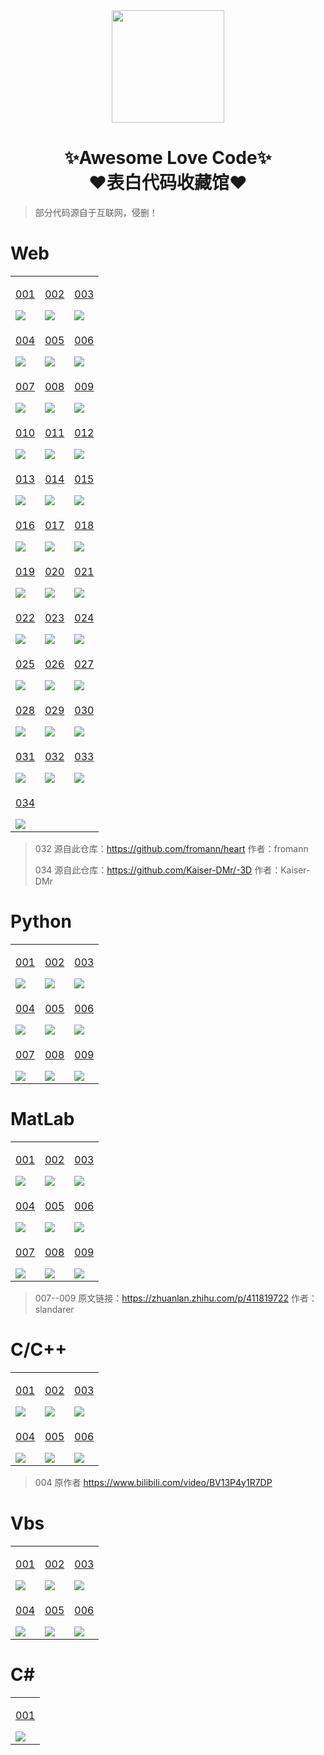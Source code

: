 <div align="center">
    <img  width=180 src="https://cdn.jsdelivr.net/gh/sajiawuwu/Love-Code/assets/logo.png"/>
    <h1>✨Awesome Love Code✨<br>❤️表白代码收藏馆❤️</h1> 
</div>

> 部分代码源自于互联网，侵删！

# Web

<table align="center">
    <!-- 第一行 -->
    <tr>
    <td valign="top">
        <a target="_blank" href="https://sajiawuwu.github.io/Love-Code/Web/001">
            <p align="center">001</p>
            <img src="https://cdn.jsdelivr.net/gh/sajiawuwu/Love-Code/assets/img/web/001.jpg"/>
        </a>
    </td>
    <td valign="top">
        <a target="_blank" href="https://sajiawuwu.github.io/Love-Code/Web/002">
            <p align="center">002</p>
            <img src="https://cdn.jsdelivr.net/gh/sajiawuwu/Love-Code/assets/img/web/002.jpg"/>
        </a>
    </td>
    <td valign="top">
        <a target="_blank" href="https://sajiawuwu.github.io/Love-Code/Web/003">
            <p align="center">003</p>
            <img src="https://cdn.jsdelivr.net/gh/sajiawuwu/Love-Code/assets/img/web/003.jpg"/>
        </a>
    </td>
    </tr>
    <!-- 第二行 -->
    <tr>
    <td valign="top">
        <a target="_blank" href="https://sajiawuwu.github.io/Love-Code/Web/004">
            <p align="center">004</p>
            <img src="https://cdn.jsdelivr.net/gh/sajiawuwu/Love-Code/assets/img/web/004.jpg"/>
        </a>
    </td>
    <td valign="top">
        <a target="_blank" href="https://sajiawuwu.github.io/Love-Code/Web/005">
            <p align="center">005</p>
            <img src="https://cdn.jsdelivr.net/gh/sajiawuwu/Love-Code/assets/img/web/005.jpg"/>
        </a>
    </td>
    <td valign="top">
        <a target="_blank" href="https://sajiawuwu.github.io/Love-Code/Web/006">
            <p align="center">006</p>
            <img src="https://cdn.jsdelivr.net/gh/sajiawuwu/Love-Code/assets/img/web/006.jpg"/>
        </a>
    </td>
    </tr>
    <!-- 第三行 -->
    <tr>
    <td valign="top">
        <a target="_blank" href="https://sajiawuwu.github.io/Love-Code/Web/007">
            <p align="center">007</p>
            <img src="https://cdn.jsdelivr.net/gh/sajiawuwu/Love-Code/assets/img/web/007.jpg"/>
        </a>
    </td>
    <td valign="top">
        <a target="_blank" href="https://sajiawuwu.github.io/Love-Code/Web/008">
            <p align="center">008</p>
            <img src="https://cdn.jsdelivr.net/gh/sajiawuwu/Love-Code/assets/img/web/008.jpg"/>
        </a>
    </td>
    <td valign="top">
        <a target="_blank" href="https://sajiawuwu.github.io/Love-Code/Web/009">
            <p align="center">009</p>
            <img src="https://cdn.jsdelivr.net/gh/sajiawuwu/Love-Code/assets/img/web/009.jpg"/>
        </a>
    </td>
    </tr>
    <!-- 第四行 -->
    <tr>
    <td valign="top">
        <a target="_blank" href="https://sajiawuwu.github.io/Love-Code/Web/010">
            <p align="center">010</p>
            <img src="https://cdn.jsdelivr.net/gh/sajiawuwu/Love-Code/assets/img/web/010.jpg"/>
        </a>
    </td>
    <td valign="top">
        <a target="_blank" href="https://sajiawuwu.github.io/Love-Code/Web/011">
            <p align="center">011</p>
            <img src="https://cdn.jsdelivr.net/gh/sajiawuwu/Love-Code/assets/img/web/011.jpg"/>
        </a>
    </td>
    <td valign="top">
        <a target="_blank" href="https://sajiawuwu.github.io/Love-Code/Web/012">
            <p align="center">012</p>
            <img src="https://cdn.jsdelivr.net/gh/sajiawuwu/Love-Code/assets/img/web/012.jpg"/>
        </a>
    </td>
    </tr>
    <!-- 第五行 -->
    <tr>
    <td valign="top">
        <a target="_blank" href="https://sajiawuwu.github.io/Love-Code/Web/013">
            <p align="center">013</p>
            <img src="https://cdn.jsdelivr.net/gh/sajiawuwu/Love-Code/assets/img/web/013.jpg"/>
        </a>
    </td>
    <td valign="top">
        <a target="_blank" href="https://sajiawuwu.github.io/Love-Code/Web/014">
            <p align="center">014</p>
            <img src="https://cdn.jsdelivr.net/gh/sajiawuwu/Love-Code/assets/img/web/014.jpg"/>
        </a>
    </td>
    <td valign="top">
        <a target="_blank" href="https://sajiawuwu.github.io/Love-Code/Web/015">
            <p align="center">015</p>
            <img src="https://cdn.jsdelivr.net/gh/sajiawuwu/Love-Code/assets/img/web/015.jpg"/>
        </a>
    </td>
    </tr>
    <!-- 第六行 -->
    <tr>
    <td valign="top">
        <a target="_blank" href="https://sajiawuwu.github.io/Love-Code/Web/016">
            <p align="center">016</p>
            <img src="https://cdn.jsdelivr.net/gh/sajiawuwu/Love-Code/assets/img/web/016.jpg"/>
        </a>
    </td>
    <td valign="top">
        <a target="_blank" href="https://sajiawuwu.github.io/Love-Code/Web/017">
            <p align="center">017</p>
            <img src="https://cdn.jsdelivr.net/gh/sajiawuwu/Love-Code/assets/img/web/017.jpg"/>
        </a>
    </td>
    <td valign="top">
        <a target="_blank" href="https://sajiawuwu.github.io/Love-Code/Web/018">
            <p align="center">018</p>
            <img src="https://cdn.jsdelivr.net/gh/sajiawuwu/Love-Code/assets/img/web/018.jpg"/>
        </a>
    </td>
    </tr>
    <!-- 第七行 -->
    <tr>
    <td valign="top">
        <a target="_blank" href="https://sajiawuwu.github.io/Love-Code/Web/019">
            <p align="center">019</p>
            <img src="https://cdn.jsdelivr.net/gh/sajiawuwu/Love-Code/assets/img/web/019.jpg"/>
        </a>
    </td>
    <td valign="top">
        <a target="_blank" href="https://sajiawuwu.github.io/Love-Code/Web/020">
            <p align="center">020</p>
            <img src="https://cdn.jsdelivr.net/gh/sajiawuwu/Love-Code/assets/img/web/020.jpg"/>
        </a>
    </td>
    <td valign="top">
        <a target="_blank" href="https://sajiawuwu.github.io/Love-Code/Web/021">
            <p align="center">021</p>
            <img src="https://cdn.jsdelivr.net/gh/sajiawuwu/Love-Code/assets/img/web/021.jpg"/>
        </a>
    </td>
    </tr>
    <!-- 第八行 -->
    <tr>
    <td valign="top">
        <a target="_blank" href="https://sajiawuwu.github.io/Love-Code/Web/022">
            <p align="center">022</p>
            <img src="https://cdn.jsdelivr.net/gh/sajiawuwu/Love-Code/assets/img/web/022.jpg"/>
        </a>
    </td>
    <td valign="top">
        <a target="_blank" href="https://sajiawuwu.github.io/Love-Code/Web/023">
            <p align="center">023</p>
            <img src="https://cdn.jsdelivr.net/gh/sajiawuwu/Love-Code/assets/img/web/023.jpg"/>
        </a>
    </td>
    <td valign="top">
        <a target="_blank" href="https://sajiawuwu.github.io/Love-Code/Web/024">
            <p align="center">024</p>
            <img src="https://cdn.jsdelivr.net/gh/sajiawuwu/Love-Code/assets/img/web/024.jpg"/>
        </a>
    </td>
    </tr>
    <!-- 第九行 -->
    <tr>
    <td valign="top">
        <a target="_blank" href="https://sajiawuwu.github.io/Love-Code/Web/025">
            <p align="center">025</p>
            <img src="https://cdn.jsdelivr.net/gh/sajiawuwu/Love-Code/assets/img/web/025.jpg"/>
        </a>
    </td>
    <td valign="top">
        <a target="_blank" href="https://sajiawuwu.github.io/Love-Code/Web/026">
            <p align="center">026</p>
            <img src="https://cdn.jsdelivr.net/gh/sajiawuwu/Love-Code/assets/img/web/026.jpg"/>
        </a>
    </td>
    <td valign="top">
        <a target="_blank" href="https://sajiawuwu.github.io/Love-Code/Web/027">
            <p align="center">027</p>
            <img src="https://cdn.jsdelivr.net/gh/sajiawuwu/Love-Code/assets/img/web/027.jpg"/>
        </a>
    </td>
    </tr>
    <!-- 第十行 -->
    <tr>
    <td valign="top">
        <a target="_blank" href="https://sajiawuwu.github.io/Love-Code/Web/028">
            <p align="center">028</p>
            <img src="https://cdn.jsdelivr.net/gh/sajiawuwu/Love-Code/assets/img/web/028.jpg"/>
        </a>
    </td>
    <td valign="top">
        <a target="_blank" href="https://sajiawuwu.github.io/Love-Code/Web/029">
            <p align="center">029</p>
            <img src="https://cdn.jsdelivr.net/gh/sajiawuwu/Love-Code/assets/img/web/029.jpg"/>
        </a>
    </td>
    <td valign="top">
        <a target="_blank" href="https://sajiawuwu.github.io/Love-Code/Web/030">
            <p align="center">030</p>
            <img src="https://cdn.jsdelivr.net/gh/sajiawuwu/Love-Code/assets/img/web/030.jpg"/>
        </a>
    </td>
    </tr>
    <!-- 第十一行 -->
    <tr>
        <td valign="top">
        <a target="_blank" href="https://sajiawuwu.github.io/Love-Code/Web/031">
            <p align="center">031</p>
            <img src="https://cdn.jsdelivr.net/gh/sajiawuwu/Love-Code/assets/img/web/031.png"/>
        </a>
    </td>
    <td valign="top">
        <a target="_blank" href="https://sajiawuwu.github.io/Love-Code/Web/032">
            <p align="center">032</p>
            <img src="https://cdn.jsdelivr.net/gh/sajiawuwu/Love-Code/assets/img/web/032.png"/>
        </a>
    </td>
    <td valign="top">
        <a target="_blank" href="https://sajiawuwu.github.io/Love-Code/Web/033">
            <p align="center">033</p>
            <img src="https://cdn.jsdelivr.net/gh/sajiawuwu/Love-Code/assets/img/web/033.png"/>
        </a>
    </td>
    </tr>
    <!-- 第十一行 -->
    <tr>
        <td valign="top">
        <a target="_blank" href="https://sajiawuwu.github.io/Love-Code/Web/034">
            <p align="center">034</p>
            <img src="https://cdn.jsdelivr.net/gh/sajiawuwu/Love-Code/assets/img/web/034.png"/>
        </a>
    </td>
    </tr>
</table>

>  032 源自此仓库：https://github.com/fromann/heart  作者：fromann
> 
>  034 源自此仓库：https://github.com/Kaiser-DMr/-3D  作者：Kaiser-DMr

# Python

<table align="center">
    <!-- 第一行 -->
    <tr>
    <td valign="top">
        <a target="_blank" href="https://github.com/sajiawuwu/Love-Code/tree/main/Python/001">
            <p align="center">001</p>
            <img src="https://cdn.jsdelivr.net/gh/sajiawuwu/Love-Code/assets/img/python/001.jpg"/>
        </a>
    </td>
    <td valign="top">
        <a target="_blank" href="https://github.com/sajiawuwu/Love-Code/tree/main/Python/002">
            <p align="center">002</p>
            <img src="https://cdn.jsdelivr.net/gh/sajiawuwu/Love-Code/assets/img/python/002.jpg"/>
        </a>
    </td>
    <td valign="top">
        <a target="_blank" href="https://github.com/sajiawuwu/Love-Code/tree/main/Python/003">
            <p align="center">003</p>
            <img src="https://cdn.jsdelivr.net/gh/sajiawuwu/Love-Code/assets/img/python/003.jpg"/>
        </a>
    </td>
    </tr>
    <!-- 第二行 -->
    <tr>
    <td valign="top">
        <a target="_blank" href="https://github.com/sajiawuwu/Love-Code/tree/main/Python/004">
            <p align="center">004</p>
            <img src="https://cdn.jsdelivr.net/gh/sajiawuwu/Love-Code/assets/img/python/004.jpg"/>
        </a>
    </td>
    <td valign="top">
        <a target="_blank" href="https://github.com/sajiawuwu/Love-Code/tree/main/Python/005">
            <p align="center">005</p>
            <img src="https://cdn.jsdelivr.net/gh/sajiawuwu/Love-Code/assets/img/python/005.jpg"/>
        </a>
    </td>
    <td valign="top">
        <a target="_blank" href="https://github.com/sajiawuwu/Love-Code/tree/main/Python/006">
            <p align="center">006</p>
            <img src="https://cdn.jsdelivr.net/gh/sajiawuwu/Love-Code/assets/img/python/006.jpg"/>
        </a>
    </td>
    </tr>
    <!-- 第三行 -->
    <tr>
    <td valign="top">
        <a target="_blank" href="https://github.com/sajiawuwu/Love-Code/tree/main/Python/007">
            <p align="center">007</p>
            <img src="https://cdn.jsdelivr.net/gh/sajiawuwu/Love-Code/assets/img/python/007.jpg"/>
        </a>
    </td>
    <td valign="top">
        <a target="_blank" href="https://github.com/sajiawuwu/Love-Code/tree/main/Python/008">
            <p align="center">008</p>
            <img src="https://cdn.jsdelivr.net/gh/sajiawuwu/Love-Code/assets/img/python/008.png"/>
        </a>
    </td>
    <td valign="top">
        <a target="_blank" href="https://github.com/sajiawuwu/Love-Code/tree/main/Python/009">
            <p align="center">009</p>
            <img src="https://cdn.jsdelivr.net/gh/sajiawuwu/Love-Code/assets/img/python/009.png"/>
        </a>
    </td>
    </tr>
</table>

# MatLab


<table align="center">
    <!-- 第一行 -->
    <tr>
    <td valign="top">
        <a target="_blank" href="https://github.com/sajiawuwu/Love-Code/tree/main/MatLab/001">
            <p align="center">001</p>
            <img src="https://cdn.jsdelivr.net/gh/sajiawuwu/Love-Code/assets/img/matlab/001.jpg"/>
        </a>
    </td>
    <td valign="top">
        <a target="_blank" href="https://github.com/sajiawuwu/Love-Code/tree/main/MatLab/002">
            <p align="center">002</p>
            <img src="https://cdn.jsdelivr.net/gh/sajiawuwu/Love-Code/assets/img/matlab/002.gif"/>
        </a>
    </td>
    <td valign="top">
        <a target="_blank" href="https://github.com/sajiawuwu/Love-Code/tree/main/MatLab/003">
            <p align="center">003</p>
            <img src="https://cdn.jsdelivr.net/gh/sajiawuwu/Love-Code/assets/img/matlab/003.jpg"/>
        </a>
    </td>
    </tr>
    <!-- 第二行 -->
    <tr>
    <td valign="top">
        <a target="_blank" href="https://github.com/sajiawuwu/Love-Code/tree/main/MatLab/004">
            <p align="center">004</p>
            <img src="https://cdn.jsdelivr.net/gh/sajiawuwu/Love-Code/assets/img/matlab/004.jpg"/>
        </a>
    </td>
    <td valign="top">
        <a target="_blank" href="https://github.com/sajiawuwu/Love-Code/tree/main/MatLab/005">
            <p align="center">005</p>
            <img src="https://cdn.jsdelivr.net/gh/sajiawuwu/Love-Code/assets/img/matlab/005.jpg"/>
        </a>
    </td>
    <td valign="top">
        <a target="_blank" href="https://github.com/sajiawuwu/Love-Code/tree/main/MatLab/006">
            <p align="center">006</p>
            <img src="https://cdn.jsdelivr.net/gh/sajiawuwu/Love-Code/assets/img/matlab/006.jpg"/>
        </a>
    </td>
    </tr>
    <!-- 第三行 -->
    <tr>
    <td valign="top">
        <a target="_blank" href="https://github.com/sajiawuwu/Love-Code/tree/main/MatLab/007">
            <p align="center">007</p>
            <img src="https://cdn.jsdelivr.net/gh/sajiawuwu/Love-Code/assets/img/matlab/007.jpg"/>
        </a>
    </td>
    <td valign="top">
        <a target="_blank" href="https://github.com/sajiawuwu/Love-Code/tree/main/MatLab/008">
            <p align="center">008</p>
            <img src="https://cdn.jsdelivr.net/gh/sajiawuwu/Love-Code/assets/img/matlab/008.jpg"/>
        </a>
    </td>
    <td valign="top">
        <a target="_blank" href="https://github.com/sajiawuwu/Love-Code/tree/main/MatLab/009">
            <p align="center">009</p>
            <img src="https://cdn.jsdelivr.net/gh/sajiawuwu/Love-Code/assets/img/matlab/009.jpg"/>
        </a>
    </td>
    </tr>
</table>

> 007--009  原文链接：https://zhuanlan.zhihu.com/p/411819722  作者：slandarer

# C/C++

<table >
    <!-- 第一行 -->
    <tr>
    <td valign="top">
        <a target="_blank" href="https://github.com/sajiawuwu/Love-Code/tree/main/C/001">
            <p align="center">001</p>
            <img src="https://cdn.jsdelivr.net/gh/sajiawuwu/Love-Code/assets/img/c/001.png"/>
        </a>
    </td>
    <td valign="top">
        <a target="_blank" href="https://github.com/sajiawuwu/Love-Code/tree/main/C/002">
            <p align="center">002</p>
            <img src="https://cdn.jsdelivr.net/gh/sajiawuwu/Love-Code/assets/img/c/002.png"/>
        </a>
    </td>
    <td valign="top">
        <a target="_blank" href="https://github.com/sajiawuwu/Love-Code/tree/main/C/003">
            <p align="center">003</p>
            <img src="https://cdn.jsdelivr.net/gh/sajiawuwu/Love-Code/assets/img/c/003.png"/>
        </a>
    </td>
    </tr>
    <!-- 第二行 -->
    <tr>
    <td valign="top">
        <a target="_blank" href="https://github.com/sajiauwu/C-Love-Code">
            <p align="center">004</p>
            <img src="https://cdn.jsdelivr.net/gh/sajiawuwu/Love-Code/assets/img/c/004.png"/>
        </a>
    </td>
    <td valign="top">
        <a target="_blank" href="https://github.com/sajiauwu/C-Meteor-Shower">
            <p align="center">005</p>
            <img src="https://cdn.jsdelivr.net/gh/sajiawuwu/Love-Code/assets/img/c/005.png"/>
        </a>
    </td>
    <td valign="top">
        <a target="_blank" href="https://github.com/sajiauwu/C-Fireworks-Code">
            <p align="center">006</p>
            <img src="https://cdn.jsdelivr.net/gh/sajiawuwu/Love-Code/assets/img/c/006.png"/>
        </a>
    </td>
    </tr>
</table>

> 004 原作者 https://www.bilibili.com/video/BV13P4y1R7DP

# Vbs

<table >
    <!-- 第一行 -->
    <tr>
    <td valign="top">
        <a target="_blank" href="https://github.com/sajiawuwu/Love-Code/tree/main/Vbs/001">
            <p align="center">001</p>
            <img src="https://cdn.jsdelivr.net/gh/sajiawuwu/Love-Code/assets/img/vbs/001.gif"/>
        </a>
    </td>
    <td valign="top">
        <a target="_blank" href="https://github.com/sajiawuwu/Love-Code/tree/main/Vbs/002">
            <p align="center">002</p>
            <img src="https://cdn.jsdelivr.net/gh/sajiawuwu/Love-Code/assets/img/vbs/002.gif"/>
        </a>
    </td>
    <td valign="top">
        <a target="_blank" href="https://github.com/sajiawuwu/Love-Code/tree/main/Vbs/003">
            <p align="center">003</p>
            <img src="https://cdn.jsdelivr.net/gh/sajiawuwu/Love-Code/assets/img/vbs/003.gif"/>
        </a>
    </td>
    </tr>
    <!-- 第二行 -->
    <tr>
    <td valign="top">
        <a target="_blank" href="https://github.com/sajiawuwu/Love-Code/tree/main/Vbs/004">
            <p align="center">004</p>
            <img src="https://cdn.jsdelivr.net/gh/sajiawuwu/Love-Code/assets/img/vbs/004.gif"/>
        </a>
    </td>
    <td valign="top">
        <a target="_blank" href="https://github.com/sajiawuwu/Love-Code/tree/main/Vbs/005">
            <p align="center">005</p>
            <img src="https://cdn.jsdelivr.net/gh/sajiawuwu/Love-Code/assets/img/vbs/005.gif"/>
        </a>
    </td>
    <td valign="top">
        <a target="_blank" href="https://github.com/sajiawuwu/Love-Code/tree/main/Vbs/006">
            <p align="center">006</p>
            <img src="https://cdn.jsdelivr.net/gh/sajiawuwu/Love-Code/assets/img/vbs/006.png"/>
        </a>
    </td>
    </tr>
</table>

# C#

<table align="center">
    <!-- 第一行 -->
    <tr>
    <td valign="top">
        <a target="_blank" href="https://github.com/sajiauwu/Be-My-Girlfriend">
            <p align="center">001</p>
            <img src="https://cdn.jsdelivr.net/gh/sajiawuwu/Love-Code/assets/img/csharp/001.gif"/>
        </a>
    </td>
    </tr>
</table>
